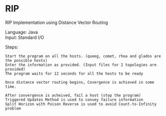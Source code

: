 # RIP

RIP Implementation using Distance Vector Routing <br>

Language: Java  <br>
Input: Standard I/O <br>

Steps:

	Start the program on all the hosts. (queeg, comet, rhea and glados are the possible hosts)
	Enter the information as provided. (Input files for 2 topologies are provided)
	The program waits for 12 seconds for all the hosts to be ready
	
	Once distance vector routing begins, Covergence is achieved in some time.

	After convergence is acheived, fail a host (stop the program)
	Triggered Updates Method is used to convey failure information 
	Split Horizon with Poison Reverse is used to avoid Count-to-Infinity problem

